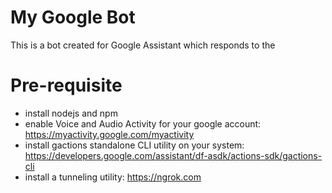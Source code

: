# My Google Bot
This is a bot created for Google Assistant which responds to the 

# Pre-requisite
- install nodejs and npm
- enable Voice and Audio Activity for your google account: https://myactivity.google.com/myactivity
- install gactions standalone CLI utility on your system: https://developers.google.com/assistant/df-asdk/actions-sdk/gactions-cli
- install a tunneling utility: https://ngrok.com